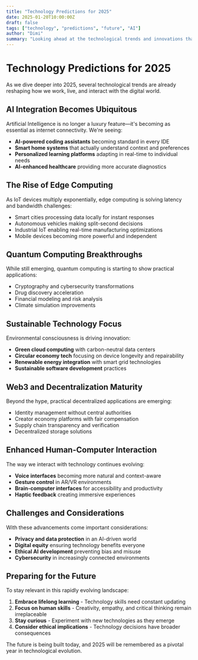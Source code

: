```yaml
---
title: "Technology Predictions for 2025"
date: 2025-01-20T10:00:00Z
draft: false
tags: ["technology", "predictions", "future", "AI"]
author: "Dimi"
summary: "Looking ahead at the technological trends and innovations that will shape 2025 and beyond."
---
```


# Technology Predictions for 2025

As we dive deeper into 2025, several technological trends are already reshaping how we work, live, and interact with the digital world.

## AI Integration Becomes Ubiquitous

Artificial Intelligence is no longer a luxury feature—it's becoming as essential as internet connectivity. We're seeing:

- **AI-powered coding assistants** becoming standard in every IDE
- **Smart home systems** that actually understand context and preferences
- **Personalized learning platforms** adapting in real-time to individual needs
- **AI-enhanced healthcare** providing more accurate diagnostics

## The Rise of Edge Computing

As IoT devices multiply exponentially, edge computing is solving latency and bandwidth challenges:

- Smart cities processing data locally for instant responses
- Autonomous vehicles making split-second decisions
- Industrial IoT enabling real-time manufacturing optimizations
- Mobile devices becoming more powerful and independent

## Quantum Computing Breakthroughs

While still emerging, quantum computing is starting to show practical applications:

- Cryptography and cybersecurity transformations
- Drug discovery acceleration
- Financial modeling and risk analysis
- Climate simulation improvements

## Sustainable Technology Focus

Environmental consciousness is driving innovation:

- **Green cloud computing** with carbon-neutral data centers
- **Circular economy tech** focusing on device longevity and repairability
- **Renewable energy integration** with smart grid technologies
- **Sustainable software development** practices

## Web3 and Decentralization Maturity

Beyond the hype, practical decentralized applications are emerging:

- Identity management without central authorities
- Creator economy platforms with fair compensation
- Supply chain transparency and verification
- Decentralized storage solutions

## Enhanced Human-Computer Interaction

The way we interact with technology continues evolving:

- **Voice interfaces** becoming more natural and context-aware
- **Gesture control** in AR/VR environments
- **Brain-computer interfaces** for accessibility and productivity
- **Haptic feedback** creating immersive experiences

## Challenges and Considerations

With these advancements come important considerations:

- **Privacy and data protection** in an AI-driven world
- **Digital equity** ensuring technology benefits everyone
- **Ethical AI development** preventing bias and misuse
- **Cybersecurity** in increasingly connected environments

## Preparing for the Future

To stay relevant in this rapidly evolving landscape:

1. **Embrace lifelong learning** - Technology skills need constant updating
2. **Focus on human skills** - Creativity, empathy, and critical thinking remain irreplaceable
3. **Stay curious** - Experiment with new technologies as they emerge
4. **Consider ethical implications** - Technology decisions have broader consequences

The future is being built today, and 2025 will be remembered as a pivotal year in technological evolution.

